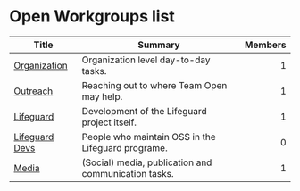 <!-- GENERATED FILE, DON'T EDIT -->
# Open Workgroups list

Title | Summary | Members
-|-|-:
[Organization][wg-organization]|Organization level day-to-day tasks.|1
[Outreach][wg-outreach]|Reaching out to where Team Open may help.|1
[Lifeguard][wg-lifeguard]|Development of the Lifeguard project itself.|1
[Lifeguard Devs][wg-lifeguard-devs]|People who maintain OSS in the Lifeguard programe.|0
[Media][wg-media]|(Social) media, publication and communication tasks.|1

[wg-organization]: wg-organization.md
[wg-outreach]: wg-outreach.md
[wg-lifeguard]: wg-lifeguard.md
[wg-lifeguard-devs]: wg-lifeguard-devs.md
[wg-media]: wg-media.md
